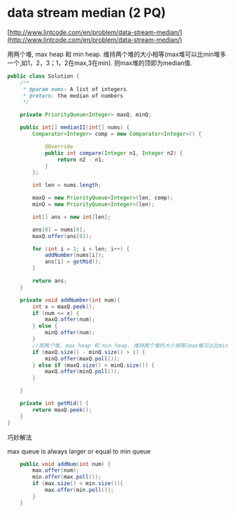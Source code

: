# data stream median \(2 PQ\)

[http://www.lintcode.com/en/problem/data-stream-median/](http://www.lintcode.com/en/problem/data-stream-median/)

用两个堆, max heap 和 min heap. 维持两个堆的大小相等\(max堆可以比min堆多一个,如1，2，3；1，2在max,3在min\).  则max堆的顶即为median值.

```java
public class Solution {
    /**
     * @param nums: A list of integers.
     * @return: the median of numbers
     */

    private PriorityQueue<Integer> maxQ, minQ;

    public int[] medianII(int[] nums) {        
        Comparator<Integer> comp = new Comparator<Integer>() {

            @Override
            public int compare(Integer n1, Integer n2) {
                return n2 - n1;
            }
        };

        int len = nums.length;

        maxQ = new PriorityQueue<Integer>(len, comp);
        minQ = new PriorityQueue<Integer>(len);

        int[] ans = new int[len];

        ans[0] = nums[0];
        maxQ.offer(ans[0]);

        for (int i = 1; i < len; i++) {
            addNumber(nums[i]);
            ans[i] = getMid();
        }

        return ans;
    }

    private void addNumber(int num){
        int x = maxQ.peek();
        if (num <= x) {
            maxQ.offer(num);
        } else {
            minQ.offer(num);
        }
        //用两个堆, max heap 和 min heap. 维持两个堆的大小相等(max堆可以比min堆多一个).  则max堆的顶即为median值. 
        if (maxQ.size() - minQ.size() > 1) {
            minQ.offer(maxQ.poll());
        } else if (maxQ.size() < minQ.size()) {
            maxQ.offer(minQ.poll());
        }

    }

    private int getMid() {
        return maxQ.peek();
    }
}
```

巧妙解法

max queue is always larger or equal to min queue

```java
    public void addNum(int num) {
        max.offer(num);
        min.offer(max.poll());
        if (max.size() < min.size()){
            max.offer(min.poll());
        }
    }
```




